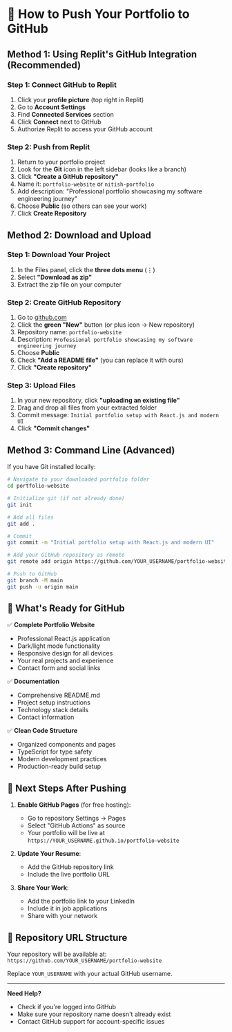 # 🚀 How to Push Your Portfolio to GitHub

## Method 1: Using Replit's GitHub Integration (Recommended)

### Step 1: Connect GitHub to Replit
1. Click your **profile picture** (top right in Replit)
2. Go to **Account Settings**
3. Find **Connected Services** section
4. Click **Connect** next to GitHub
5. Authorize Replit to access your GitHub account

### Step 2: Push from Replit
1. Return to your portfolio project
2. Look for the **Git** icon in the left sidebar (looks like a branch)
3. Click **"Create a GitHub repository"**
4. Name it: `portfolio-website` or `nitish-portfolio`
5. Add description: "Professional portfolio showcasing my software engineering journey"
6. Choose **Public** (so others can see your work)
7. Click **Create Repository**

## Method 2: Download and Upload

### Step 1: Download Your Project
1. In the Files panel, click the **three dots menu** (⋮)
2. Select **"Download as zip"**
3. Extract the zip file on your computer

### Step 2: Create GitHub Repository
1. Go to [github.com](https://github.com)
2. Click the **green "New"** button (or plus icon → New repository)
3. Repository name: `portfolio-website`
4. Description: `Professional portfolio showcasing my software engineering journey`
5. Choose **Public**
6. Check **"Add a README file"** (you can replace it with ours)
7. Click **"Create repository"**

### Step 3: Upload Files
1. In your new repository, click **"uploading an existing file"**
2. Drag and drop all files from your extracted folder
3. Commit message: `Initial portfolio setup with React.js and modern UI`
4. Click **"Commit changes"**

## Method 3: Command Line (Advanced)

If you have Git installed locally:

```bash
# Navigate to your downloaded portfolio folder
cd portfolio-website

# Initialize git (if not already done)
git init

# Add all files
git add .

# Commit
git commit -m "Initial portfolio setup with React.js and modern UI"

# Add your GitHub repository as remote
git remote add origin https://github.com/YOUR_USERNAME/portfolio-website.git

# Push to GitHub
git branch -M main
git push -u origin main
```

## 🎯 What's Ready for GitHub

✅ **Complete Portfolio Website**
- Professional React.js application
- Dark/light mode functionality
- Responsive design for all devices
- Your real projects and experience
- Contact form and social links

✅ **Documentation**
- Comprehensive README.md
- Project setup instructions
- Technology stack details
- Contact information

✅ **Clean Code Structure**
- Organized components and pages
- TypeScript for type safety
- Modern development practices
- Production-ready build setup

## 🚀 Next Steps After Pushing

1. **Enable GitHub Pages** (for free hosting):
   - Go to repository Settings → Pages
   - Select "GitHub Actions" as source
   - Your portfolio will be live at `https://YOUR_USERNAME.github.io/portfolio-website`

2. **Update Your Resume**:
   - Add the GitHub repository link
   - Include the live portfolio URL

3. **Share Your Work**:
   - Add the portfolio link to your LinkedIn
   - Include it in job applications
   - Share with your network

## 🔗 Repository URL Structure

Your repository will be available at:
`https://github.com/YOUR_USERNAME/portfolio-website`

Replace `YOUR_USERNAME` with your actual GitHub username.

---

**Need Help?** 
- Check if you're logged into GitHub
- Make sure your repository name doesn't already exist
- Contact GitHub support for account-specific issues
